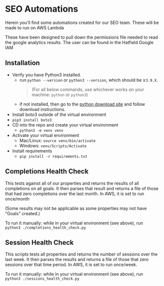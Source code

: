 # SEO Automations
Herein you'll find some automations created for our SEO team. These will be made to run on AWS Lambda

These have been designed to pull down the permissions file needed to read the google analytics results. The user can be found in the Hatfield Google IAM

## Installation
- Verify you have Python3 installed.
    - run `python --version` or `python3 --version`, which should be ≥`3.9.X`.
        > (For all below commands, use whichever works on your machine: `python` or `python3`)
    - if not installed, then go to the [python download site](https://www.python.org/downloads/) and follow download instructions.
- Install boto3 outside of the virtual environment
 - `pip3 install boto3`
- CD into the repo and create your virtual environment
    - `python3 -m venv venv`
- Activate your virtual environment
    - Mac/Linux: `source venv/bin/activate`
    - Windows: `venv/Scripts/Activate`
- Install requirements
    - `pip install -r requirements.txt`

## Completions Health Check
This tests against all of our properties and returns the results of all completions on all goals. It then parses that result and returns a file of those that had zero completions over the last month. In AWS, it is set to run once/month

(Some results may not be applicable as some properties may not have "Goals" created.)

To run it manually: while in your virtual environment (see above), run `python3 ./completions_health_check.py`

## Session Health Check
This scripts tests all properties and returns the number of sessions over the last week. It then parses the results and returns a file of those that zero sessions over that time period. In AWS, it is set to run once/week.

To run it manually: while in your virtual environment (see above), run `python3 ./sessions_health_check.py`
